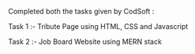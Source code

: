 Completed both the tasks given by CodSoft :

Task 1 :- Tribute Page using HTML, CSS and Javascript

Task 2 :- Job Board Website using MERN stack
